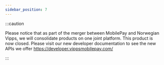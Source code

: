 ```yaml
---
sidebar_position: 7
---
```


:::caution 

Please notice that as part of the merger between MobilePay and Norwegian Vipps, we will consolidate products on one joint platform. 
This product is now closed. Please visit our new developer documentation to see the new APIs we offer https://developer.vippsmobilepay.com/

:::
